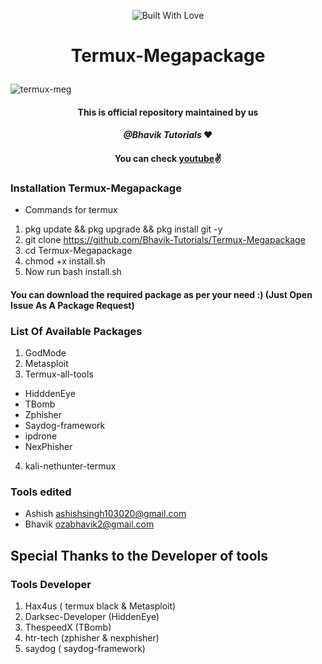  <p align="center">
  <a><img title="Built With Love" src="https://forthebadge.com/images/badges/built-with-love.svg" ></a>

 # <p align="center">Termux-Megapackage
 ![termux-meg](https://user-images.githubusercontent.com/68908732/88683463-75400300-d111-11ea-967c-9b80e94f36ab.jpg)
 #### <p align="center">This is official repository maintained by us
 #### <p align="center"> *@Bhavik Tutorials* ❤️
 #### <p align="center">You can check [youtube](https://youtube.com/bhaviktutorials)✌
 ### Installation Termux-Megapackage
 * Commands for termux
 1. pkg update && pkg upgrade && pkg install git -y
 2. git clone https://github.com/Bhavik-Tutorials/Termux-Megapackage
 3. cd Termux-Megapackage
 4. chmod +x install.sh
 5. Now run bash install.sh
 #### You can download the required package as per your need :) (Just Open Issue As A Package Request)
 ### List Of Available Packages
 1. GodMode
 2. Metasploit
 3. Termux-all-tools
  * HidddenEye
  * TBomb
  * Zphisher
  * Saydog-framework
  * ipdrone
  * NexPhisher
 4. kali-nethunter-termux
 ### Tools edited
 * Ashish ashishsingh103020@gmail.com
 * Bhavik ozabhavik2@gmail.com
 ## Special Thanks to the Developer of tools
 ### Tools Developer
 1) Hax4us ( termux black & Metasploit)
 2) Darksec-Developer (HiddenEye)
 3) ThespeedX (TBomb)
 4) htr-tech (zphisher & nexphisher)
 5) saydog ( saydog-framework)
